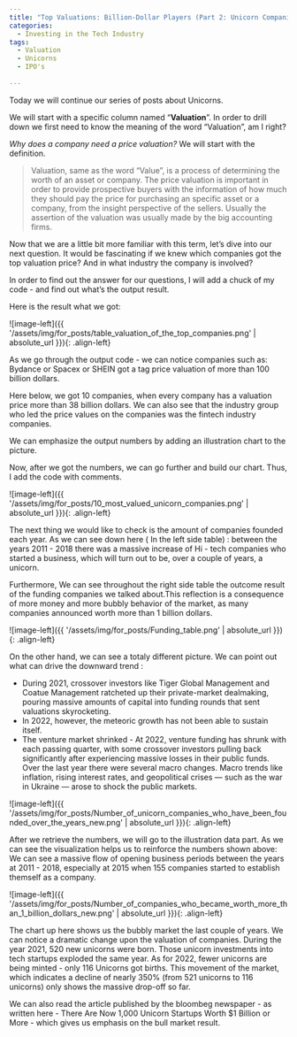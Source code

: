 ```yaml
---
title: "Top Valuations: Billion-Dollar Players (Part 2: Unicorn Companies Series)"
categories:
  - Investing in the Tech Industry
tags:
  - Valuation
  - Unicorns
  - IPO's
  
---
```



Today we will continue our series of posts  about Unicorns. 

We will start with a specific column named “**Valuation**”. In order to drill down we first need to know the meaning of the word “Valuation”, am I right?

*Why does a company need a price valuation?* 
We will start with the definition. 

>Valuation, same as the word “Value”, is a process of determining the worth of an asset or company. The price valuation is important in order to provide prospective buyers with the information of how much they should pay the price for purchasing an specific asset or a company, from the insight perspective of the sellers. Usually the assertion of the valuation was usually made by the big accounting firms.
  
Now that we are a little bit more familiar with this term, let’s dive into our next question. 
It would be fascinating if we knew which companies got the top valuation price? And in what industry the company is involved?

In order to find out the answer for our questions, I will add a chuck of my code - and find out what’s the output result.


<script src="https://gist.github.com/AnalyticsForPleasure/42742493b2950927cd3358928478c175.js"></script>

Here is the result what we got: 

![image-left]({{ '/assets/img/for_posts/table_valuation_of_the_top_companies.png' | absolute_url }}){: .align-left} 


As we go through the output code - we can notice companies such as: Bydance or Spacex or SHEIN got a tag price valuation of more than 100 billion dollars.

Here below, we got 10 companies, when every company has a valuation price more than 38 billion dollars.
We can also see that the  industry group  who led the price values on the companies   was the  fintech industry companies.




We can emphasize the output numbers by adding an illustration chart to the picture.

Now, after we got the numbers,  we can go further and build our chart. Thus, I add the  code with comments.

<script src="https://gist.github.com/AnalyticsForPleasure/edd0df170218a3384fd31235fb07f622.js"></script>

![image-left]({{ '/assets/img/for_posts/10_most_valued_unicorn_companies.png' | absolute_url }}){: .align-left} 

The next thing we would like to check is the amount of companies founded each year. As we can see down here ( In the left side table) :  between the years 2011 - 2018 there was a massive increase of Hi - tech companies who started a business,  which will turn out to be, over a couple  of years, a unicorn.

Furthermore, We can see throughout the right side table the outcome result of the funding companies we talked about.This reflection is a consequence of more money and more bubbly behavior of the market, as many companies announced worth more than 1 billion dollars. 


![image-left]({{ '/assets/img/for_posts/Funding_table.png' | absolute_url }}){: .align-left} 


On the other hand, we can see a totaly different picture.  We can point out what can drive the downward trend :

* During 2021, crossover investors like Tiger Global Management and Coatue Management ratcheted up their private-market dealmaking, pouring massive amounts of capital into funding rounds that sent valuations skyrocketing. 
* In 2022, however, the meteoric growth has not been able to sustain itself.
* The venture market shrinked - At 2022, venture funding has shrunk with each passing quarter, with some crossover investors pulling back significantly after experiencing massive losses in their public funds. 
Over the last year there were several macro changes. Macro trends like inflation, rising interest rates, and geopolitical crises — such as the war in Ukraine — arose to shock the public markets. 

![image-left]({{ '/assets/img/for_posts/Number_of_unicorn_companies_who_have_been_founded_over_the_years_new.png' | absolute_url }}){: .align-left}


After we retrieve the numbers, we will go to the illustration data part.
As we can see the visualization helps us to reinforce the numbers shown above: 
We can see a massive flow of opening business periods between the years at 2011 - 2018, especially at 2015 when 155 companies started to establish themself as a company. 



![image-left]({{ '/assets/img/for_posts/Number_of_companies_who_became_worth_more_than_1_billion_dollars_new.png' | absolute_url }}){: .align-left} 


The chart up here shows us the bubbly market the last couple of years. We can notice a dramatic change upon the valuation of  companies. 
During the year 2021,  520 new unicorns were born.  Those unicorn investments into tech startups exploded the same year. As for 2022,  fewer unicorns are being minted - only 116 Unicorns got births.  This movement of the market, which indicates a decline of nearly 350% (from 521 unicorns to 116 unicorns)  only shows the massive drop-off so far.

We can also read the article published by the bloombeg newspaper - as written here - There Are Now 1,000 Unicorn Startups Worth $1 Billion or More  - which gives us emphasis on the bull market result.
